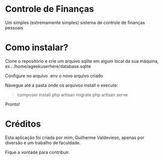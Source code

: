 # Controle de Finanças 
Um simples (extremamente simples) sistema de controle de finanças pessoais

# Como instalar?
Clone o repositório e crie um arquivo sqlite em algum local da sua máquina, ex.:
/home/ageekuserhere/database.sqlite

Configure no arquivo .env o novo arquivo criado

Navegue até a pasta onde os arquivos install e execute:

> composer install
php artisan migrate
php artisan serve

Pronto!


# Créditos
Esta aplicação foi criada por mim, Guilherme Valdevieso, apenas por diversão e um trabalho de faculdade.

Fique a vontade para contribuir.